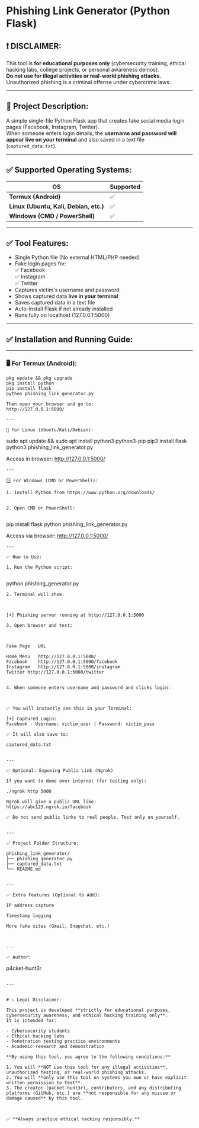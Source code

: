 # Phishing Link Generator (Python Flask)

## ❗ DISCLAIMER:

This tool is **for educational purposes only** (cybersecurity training, ethical hacking labs, college projects, or personal awareness demos).  
**Do not use for illegal activities or real-world phishing attacks.**  
Unauthorized phishing is a criminal offense under cybercrime laws.

---

## 📌 Project Description:

A simple single-file Python Flask app that creates fake social media login pages (Facebook, Instagram, Twitter).  
When someone enters login details, the **username and password will appear live on your terminal** and also saved in a text file (`captured_data.txt`).

---

## ✅ Supported Operating Systems:

| OS | Supported |
|---|---|
| **Termux (Android)** | ✅ |
| **Linux (Ubuntu, Kali, Debian, etc.)** | ✅ |
| **Windows (CMD / PowerShell)** | ✅ |

---

## ✅ Tool Features:

- Single Python file (No external HTML/PHP needed)
- Fake login pages for:  
  ✅ Facebook  
  ✅ Instagram  
  ✅ Twitter
- Captures victim's username and password
- Shows captured data **live in your terminal**
- Saves captured data in a text file
- Auto-install Flask if not already installed
- Runs fully on localhost (127.0.0.1:5000)

---

## ✅ Installation and Running Guide:

---

### 🖥️ For Termux (Android):

```
pkg update && pkg upgrade
pkg install python
pip install flask
python phishing_link_generator.py
```
```
Then open your browser and go to:
http://127.0.0.1:5000/
```
```
---

🐧 For Linux (Ubuntu/Kali/Debian):
```
sudo apt update && sudo apt install python3 python3-pip
pip3 install flask
python3 phishing_link_generator.py

Access in browser:
http://127.0.0.1:5000/

```
---

🪟 For Windows (CMD or PowerShell):

1. Install Python from https://www.python.org/downloads/


2. Open CMD or PowerShell:


```
pip install flask
python phishing_link_generator.py

Access via browser:
http://127.0.0.1:5000/

```
---

✅ How to Use:

1. Run the Python script:


```
python phishing_generator.py
```
2. Terminal will show:



[+] Phishing server running at http://127.0.0.1:5000

3. Open browser and test:



Fake Page	URL

Home Menu	http://127.0.0.1:5000/
Facebook	http://127.0.0.1:5000/facebook
Instagram	http://127.0.0.1:5000/instagram
Twitter	http://127.0.0.1:5000/twitter


4. When someone enters username and password and clicks login:



✅ You will instantly see this in your Terminal:

[+] Captured Login:
Facebook - Username: victim_user | Password: victim_pass

✅ It will also save to:

captured_data.txt


---

✅ Optional: Exposing Public Link (Ngrok)

If you want to demo over internet (for testing only):

./ngrok http 5000

Ngrok will give a public URL like:
https://abc123.ngrok.io/facebook

✅ Do not send public links to real people. Test only on yourself.


---

✅ Project Folder Structure:

phishing_link_generator/
├── phishing_generator.py
├── captured_data.txt
└── README.md


---

✅ Extra Features (Optional to Add):

IP address capture

Timestamp logging

More fake sites (Gmail, Snapchat, etc.)



---

✅ Author:
```
p4cket-hunt3r 
```

---


# ⚠️ Legal Disclaimer:

This project is developed **strictly for educational purposes, cybersecurity awareness, and ethical hacking training only**.  
It is intended for:

- Cybersecurity students  
- Ethical hacking labs  
- Penetration testing practice environments  
- Academic research and demonstration  

**By using this tool, you agree to the following conditions:**

1. You will **NOT use this tool for any illegal activities**, unauthorized testing, or real-world phishing attacks.
2. You will **only use this tool on systems you own or have explicit written permission to test**.
3. The creator (p4cket-hunt3r), contributors, and any distributing platforms (GitHub, etc.) are **not responsible for any misuse or damage caused** by this tool.



✅ **Always practice ethical hacking responsibly.**
